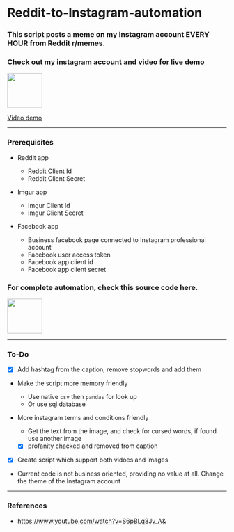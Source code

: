 # Reddit-to-Instagram-automation

### This script posts a meme on my Instagram account EVERY HOUR from Reddit r/memes. 

### Check out my instagram account and video for live demo

[<img src="https://i.imgur.com/pb74Top.png" width="80"/>](https://www.instagram.com/reddit.memes.top/)

[Video demo](https://www.linkedin.com/posts/aditya-rajgor_python-automation-instagram-activity-6924229896860762112-Bm3y?utm_source=linkedin_share&utm_medium=member_desktop_web)
<hr>

### Prerequisites
- Reddit app 
   - Reddit Client Id
   - Reddit Client Secret
   
- Imgur app
   - Imgur Client Id
   - Imgur Client Secret

- Facebook app
  - Business facebook page connected to Instagram professional account
  - Facebook user access token
  - Facebook app client id
  - Facebook app client secret

### For complete automation, check this source code here. 
[<img src="https://i.imgur.com/ixXsNZ8.png" width="80"/>](https://replit.com/@AdityaRajgor/RedditMemesSource)

---
### To-Do
- [x] Add hashtag from the caption, remove stopwords and add them

- Make the script more memory friendly
   - Use native `csv` then `pandas` for look up
   - Or use sql database

- More instagram terms and conditions friendly
   - Get the text from the image, and check for cursed words, if found use another image
   - [x] profanity chacked and removed from caption

-  [x] Create script which support both vidoes and images

- Current code is not business oriented, providing no value at all. Change the theme of the Instagram account 
 
---
### References
- https://www.youtube.com/watch?v=S6pBLq8Jv_A&
